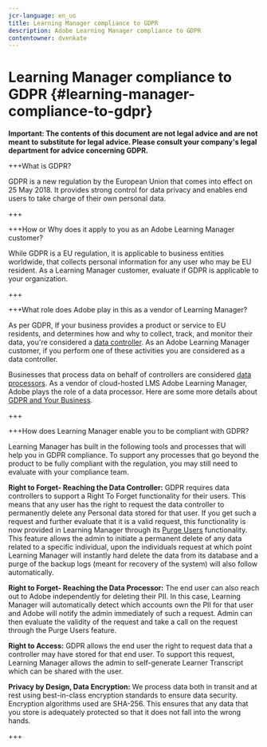 ```yaml
---
jcr-language: en_us
title: Learning Manager compliance to GDPR
description: Adobe Learning Manager compliance to GDPR
contentowner: dvenkate
---
```



# Learning Manager compliance to GDPR {#learning-manager-compliance-to-gdpr}

**Important: The contents of this document are not legal advice and are not meant to substitute for legal advice. Please consult your company's legal department for advice concerning GDPR.**

+++What is GDPR?

GDPR is a new regulation by the European Union that comes into effect on 25 May 2018. It provides strong control for data privacy and enables end users to take charge of their own personal data.

+++

+++How or Why does it apply to you as an Adobe Learning Manager customer?

While GDPR is  a EU  regulation, it is applicable to business entities worldwide, that collects personal information for any user who may be EU resident.  As a Learning Manager customer, evaluate if GDPR is applicable to your organization.

+++

+++What role does Adobe play in this as a vendor of Learning Manager?

As per GDPR, If your business provides a product or service to EU residents, and determines how and why to collect, track, and monitor their data, you're considered a  [data controller](https://gdpr-info.eu/art-24-gdpr/). As an Adobe Learning Manager customer, if you perform one of these activities you are considered as a data controller.

Businesses that process data on behalf of controllers are considered  [data processors](https://gdpr-info.eu/art-28-gdpr/). As a vendor of cloud-hosted LMS Adobe Learning Manager, Adobe plays the role of a data processor. Here are some more details about  [GDPR and Your Business](https://www.adobe.com/privacy/general-data-protection-regulation.html).

+++

+++How does Learning Manager enable you to be compliant with GDPR?

Learning Manager has built in the following tools and processes that will help you in GDPR compliance. To support any processes that go beyond the product to be fully compliant with the regulation, you may still need to evaluate with your compliance team.

**Right to Forget- Reaching the Data Controller:** GDPR requires data controllers to support a Right To Forget functionality for their users. This means that any user has the right to request the data controller to permanently delete any Personal data stored for that user. If you get such a request and further evaluate that it is a valid request, this functionality is now provided in Learning Manager through its [Purge Users](../administrators/feature-summary/purge-users.md) functionality. This feature allows the admin to initiate a permanent delete of any data related to a specific individual, upon the individuals request at which point Learning Manager will instantly hard delete the data from its database and a purge of the backup logs (meant for recovery of the system) will also follow automatically.

**Right to Forget- Reaching the Data Processor:** The end user can also reach out to Adobe independently for deleting their PII. In this case, Learning Manager will automatically detect which accounts own the PII for that user and Adobe will notify the admin immediately of such a request. Admin can then evaluate the validity of the request and take a call on the request through the Purge Users feature.

**Right to Access:** GDPR allows the end user the right to request data that a controller may have stored for that end user. To support this request, Learning Manager allows the admin to self-generate Learner Transcript which can be shared with the user.

**Privacy by Design, Data Encryption:** We process data both in transit and at rest using best-in-class encryption standards to ensure data security. Encryption algorithms used are SHA-256. This ensures that any data that you store is adequately protected so that it does not fall into the wrong hands.

+++

